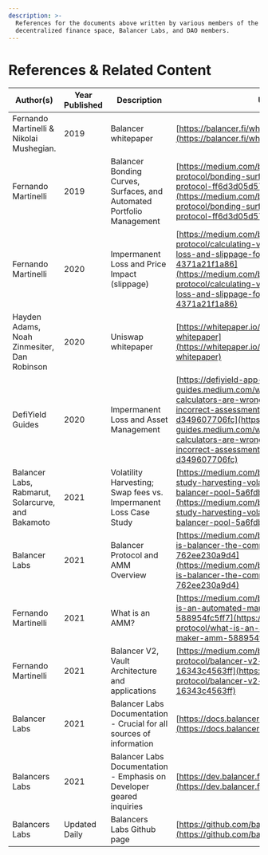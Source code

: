 ```yaml
---
description: >-
  References for the documents above written by various members of the
  decentralized finance space, Balancer Labs, and DAO members.
---
```


# References & Related Content

| Author(s)                                         | Year Published | Description                                                           | URL                                                                                                                                                                                                                                                                                                                  |
| ------------------------------------------------- | -------------- | --------------------------------------------------------------------- | -------------------------------------------------------------------------------------------------------------------------------------------------------------------------------------------------------------------------------------------------------------------------------------------------------------------- |
| Fernando Martinelli & Nikolai Mushegian.          | 2019           | Balancer whitepaper                                                   | [https://balancer.fi/whitepaper.pdf](https://balancer.fi/whitepaper.pdf)                                                                                                                                                                                                                                             |
| Fernando Martinelli                               | 2019           | Balancer Bonding Curves, Surfaces, and Automated Portfolio Management | [https://medium.com/balancer-protocol/bonding-surfaces-balancer-protocol-ff6d3d05d577](https://medium.com/balancer-protocol/bonding-surfaces-balancer-protocol-ff6d3d05d577)                                                                                                                                         |
| Fernando Martinelli                               | 2020           | Impermanent Loss and Price Impact (slippage)                          | [https://medium.com/balancer-protocol/calculating-value-impermanent-loss-and-slippage-for-balancer-pools-4371a21f1a86](https://medium.com/balancer-protocol/calculating-value-impermanent-loss-and-slippage-for-balancer-pools-4371a21f1a86)                                                                         |
| Hayden Adams, Noah Zinmesiter, Dan Robinson       | 2020           | Uniswap whitepaper                                                    | [https://whitepaper.io/document/600/uniswap-whitepaper](https://whitepaper.io/document/600/uniswap-whitepaper)                                                                                                                                                                                                       |
| DefiYield Guides                                  | 2020           | Impermanent Loss and Asset Management                                 | [https://defiyield-app-guides.medium.com/why-impermanent-loss-calculators-are-wrong-and-how-to-avoid-incorrect-assessment-of-the-money-waste-d349607706fc](https://defiyield-app-guides.medium.com/why-impermanent-loss-calculators-are-wrong-and-how-to-avoid-incorrect-assessment-of-the-money-waste-d349607706fc) |
| Balancer Labs, Rabmarut, Solarcurve, and Bakamoto | 2021           | Volatility Harvesting; Swap fees vs. Impermanent Loss Case Study      | [https://medium.com/balancer-protocol/case-study-harvesting-volatility-with-a-50-50-balancer-pool-5a6fdb8f2e41](https://medium.com/balancer-protocol/case-study-harvesting-volatility-with-a-50-50-balancer-pool-5a6fdb8f2e41)                                                                                       |
| Balancer Labs                                     | 2021           | Balancer Protocol and AMM Overview                                    | [https://medium.com/balancer-protocol/what-is-balancer-the-complete-guide-762ee230a9d4](https://medium.com/balancer-protocol/what-is-balancer-the-complete-guide-762ee230a9d4)                                                                                                                                       |
| Fernando Martinelli                               | 2021           | What is an AMM?                                                       | [https://medium.com/balancer-protocol/what-is-an-automated-market-maker-amm-588954fc5ff7](https://medium.com/balancer-protocol/what-is-an-automated-market-maker-amm-588954fc5ff7)                                                                                                                                   |
| Fernando Martinelli                               | 2021           | Balancer V2, Vault Architecture and applications                      | [https://medium.com/balancer-protocol/balancer-v2-generalizing-amms-16343c4563ff](https://medium.com/balancer-protocol/balancer-v2-generalizing-amms-16343c4563ff)                                                                                                                                                   |
| Balancer Labs                                     | 2021           | Balancer Labs Documentation - Crucial for all sources of information  | [https://docs.balancer.fi/](https://docs.balancer.fi)                                                                                                                                                                                                                                                                |
| Balancers Labs                                    | 2021           | Balancer Labs Documentation - Emphasis on Developer geared inquiries  | [https://dev.balancer.fi/](https://dev.balancer.fi)                                                                                                                                                                                                                                                                  |
| Balancers Labs                                    | Updated Daily  | Balancers Labs Github page                                            | [https://github.com/balancer-labs](https://github.com/balancer-labs)                                                                                                                                                                                                                                                 |

